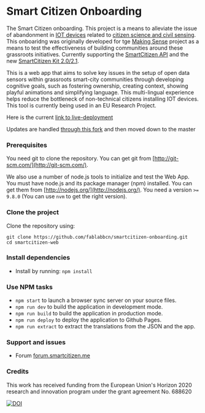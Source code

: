 # Smart Citizen Onboarding

The Smart Citizen onboarding. This project is a means to alleviate the issue of abandonment in [IOT devices](https://en.wikipedia.org/wiki/Internet_of_things) related to [citizen science and civil sensing](https://en.wikipedia.org/wiki/Citizen_science). This onboaridng was originally developed for tge [Making Sense](http://making-sense.eu/) project as a means to test the effectiveness of building communities around these grassroots initiatives. Currently supporting the [SmartCitizen API](https://github.com/fablabbcn/smartcitizen) and the new [SmartCitizen Kit 2.0/2.1](https://github.com/fablabbcn/Smart-Citizen-Kit-2.0).

This is a web app that aims to solve key issues in the setup of open data sensors within grassroots smart-city communities through developing cognitive goals, such as fostering ownership, creating context, showing playful animations and simplifying language. This multi-lingual experience helps reduce the bottleneck of non-technical citizens installing IOT devices. This tool is currently being used in an EU Research Project.

Here is the current [link to live-deployment](https://onboarding.iscape.smartcitizen.me/wizard/landing?lang=cat)

Updates are handled [through this fork](https://github.com/fablabbcn/onboarding-app) and then moved down to the master


### Prerequisites

You need git to clone the repository. You can get git from
[http://git-scm.com/](http://git-scm.com/).

We also use a number of node.js tools to initialize and test the Web App. You must have node.js and
its package manager (npm) installed. You can get them from [http://nodejs.org/](http://nodejs.org/).
You need a version `>= 9.8.0` (You can use `nvm` to get the right version).

### Clone the project

Clone the repository using:

```
git clone https://github.com/fablabbcn/smartcitizen-onboarding.git
cd smartcitizen-web
```

### Install dependencies
* Install by running: `npm install`

### Use NPM tasks

* `npm start` to launch a browser sync server on your source files.
* `npm run dev` to build the application in development mode.
* `npm run build` to build the application in production mode.
* `npm run deploy` to deploy the application to Github Pages.
* `npm run extract` to extract the translations from the JSON and the app.


### Support and issues

* Forum [forum.smartcitizen.me](http://forum.smartcitizen.me)

### Credits

This work has received funding from the European Union's Horizon 2020 research and innovation program under the grant agreement No. 688620

[![DOI](https://zenodo.org/badge/74163605.svg)](https://zenodo.org/badge/latestdoi/74163605)
